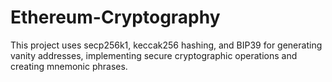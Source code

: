 # Ethereum-Cryptography
This project uses secp256k1, keccak256 hashing, and BIP39 for generating vanity addresses, implementing secure cryptographic operations and creating mnemonic phrases.
